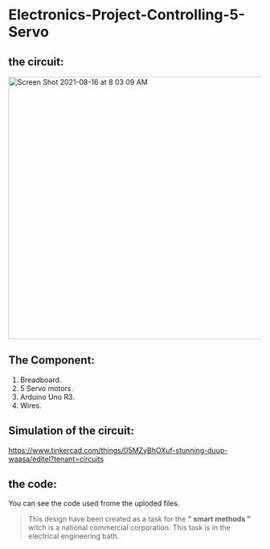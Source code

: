 # Electronics-Project-Controlling-5-Servo

## the circuit:
<img width="521" alt="Screen Shot 2021-08-16 at 8 03 09 AM" src="https://user-images.githubusercontent.com/88155243/129513617-265320f4-e691-4a92-9f95-35b2dcfbabd7.png">

## The Component:
1. Breadboard.
2. 5 Servo motors.
3. Arduino Uno R3.
4. Wires.

## Simulation of the circuit: 
https://www.tinkercad.com/things/05MZyBhOXuf-stunning-duup-waasa/editel?tenant=circuits

## the code:
You can see the code used frome the uploded files.

> This design have been created as a task for the **" smart methods "** witch is a national commercial corporation. This task is in the electrical engineering bath.
